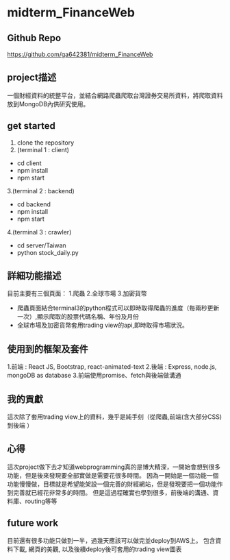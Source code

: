 # midterm_FinanceWeb

## Github Repo
  https://github.com/ga642381/midterm_FinanceWeb

## project描述 
一個財經資料的統整平台，並結合網路爬蟲爬取台灣證券交易所資料，將爬取資料放到MongoDB內供研究使用。

## get started
1. clone the repository
2. (terminal 1 : client)

* cd client
* npm install
* npm start

3.(terminal 2 : backend)

* cd backend
* npm install 
* npm start

4.(terminal 3 : crawler)
* cd server/Taiwan
* python stock_daily.py

## 詳細功能描述
目前主要有三個頁面：
1.爬蟲
2.全球市場
3.加密貨幣

* 爬蟲頁面結合terminal3的python程式可以即時取得爬蟲的進度（每兩秒更新一次）,顯示爬取的股票代碼名稱、年份及月份
* 全球市場及加密貨幣套用trading view的api,即時取得市場狀況。

## 使用到的框架及套件
1.前端 : React JS, Bootstrap, react-animated-text
2.後端 : Express, node.js, mongoDB as database
3.前端使用promise、fetch與後端做溝通

## 我的貢獻
這次除了套用trading view上的資料，幾乎是純手刻（從爬蟲,前端(含大部分CSS)到後端 ）


## 心得
這次project做下去才知道webprogramming真的是博大精深，一開始會想到很多功能，但是後來發現要全部實做是需要花很多時間。
因為一開始是一個功能一個功能慢慢做，目標就是希望能架設一個完善的財經網站，但是發現要把一個功能作到完善就已經花非常多的時間。
但是這過程確實也學到很多，前後端的溝通、資料庫、routing等等



## future work
目前還有很多功能只做到一半，過幾天應該可以做完並deploy到AWS上。
包含資料下載, 網頁的美觀, 以及後續deploy後可套用的trading view圖表



